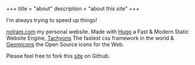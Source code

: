 +++
title = "about"
description = "about this site"
+++

I'm always trying to speed up things!

[nolram.com](http://nolram.com) my personal website. Made with [Hugo](http://gohugo.io) a Fast & Modern Static Website Engine, [Tachyons](http://tachyons.io) The fastest css framework in the world & [Geomicons](http://jxnblk.com/geomicons-open/) the Open Source icons for the Web. 

Please feel free to fork this [site](https://github.com/marloncabrera/nolram.com) on Github.
